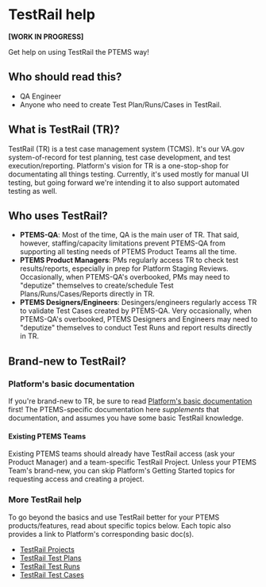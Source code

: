 # TestRail help

**[WORK IN PROGRESS]**

Get help on using TestRail the PTEMS way!

## Who should read this?

- QA Engineer
- Anyone who need to create Test Plan/Runs/Cases in TestRail.

## What is TestRail (TR)?

TestRail (TR) is a test case management system (TCMS).  It's our VA.gov system-of-record for test planning, test case development, and test execution/reporting.  Platform's vision for TR is a one-stop-shop for documentating all things testing.  Currently, it's used mostly for manual UI testing, but going forward we're intending it to also support automated testing as well.

## Who uses TestRail?

- **PTEMS-QA**: Most of the time, QA is the main user of TR.  That said, however, staffing/capacity limitations prevent PTEMS-QA from supporting all testing needs of PTEMS Product Teams all the time.
- **PTEMS Product Managers**: PMs regularly access TR to check test results/reports, especially in prep for Platform Staging Reviews.  Occasionally, when PTEMS-QA's overbooked, PMs may need to "deputize" themselves to create/schedule Test Plans/Runs/Cases/Reports directly in TR.
- **PTEMS Designers/Engineers**: Desingers/engineers regularly access TR to validate Test Cases created by PTEMS-QA.  Very occasionally, when PTEMS-QA's overbooked, PTEMS Designers and Engineers may need to "deputize" themselves to conduct Test Runs and report results directly in TR.

## Brand-new to TestRail?

### Platform's basic documentation

If you're brand-new to TR, be sure to read [Platform's basic documentation](https://github.com/department-of-veterans-affairs/va.gov-team/blob/ca2514e624dcf5b245cf662f17839c6c5cee69f0/platform/quality-assurance/testrail/README.md) first!  The PTEMS-specific documentation here _supplements_ that documentation, and assumes you have some basic TestRail knowledge.

#### Existing PTEMS Teams

Existing PTEMS teams should already have TestRail access (ask your Product Manager) and a team-specific TestRail Project.  Unless your PTEMS Team's brand-new, you can skip Platform's Getting Started topics for requesting access and creating a project.

### More TestRail help

To go beyond the basics and use TestRail better for your PTEMS products/features, read about specific topics below.  Each topic also provides a link to Platform's corresponding basic doc(s).

- [TestRail Projects](ptems-qa-testrail-projects.md)
- [TestRail Test Plans](ptems-qa-testrail-plans.md)
- [TestRail Test Runs](ptems-qa-testrail-runs.md)
- [TestRail Test Cases](ptems-qa-testrail-cases.md)

